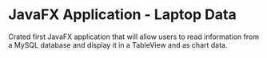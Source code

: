 <h1>JavaFX Application - Laptop Data</h1>
<p>Crated first JavaFX application that will allow users to read information from a MySQL database and display it in a TableView and as chart data.</p>
